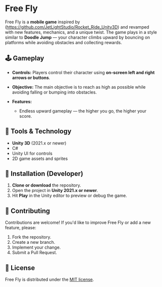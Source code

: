 # Free Fly

Free Fly is a **mobile game** inspired by (https://github.com/JetLightStudio/Rocket_Ride_Unity3D) and revamped with new features, mechanics, and a unique twist.
The game plays in a style similar to **Doodle Jump** — your character climbs upward by bouncing on platforms while avoiding obstacles and collecting rewards.

## 🕹 Gameplay

* **Controls:**
  Players control their character using **on-screen left and right arrows or buttons**.

* **Objective:**
  The main objective is to reach as high as possible while avoiding falling or bumping into obstacles.

* **Features:**

  * Endless upward gameplay — the higher you go, the higher your score.

## 🔹 Tools & Technology

* **Unity 3D** (2021.x or newer)
* C#
* Unity UI for controls
* 2D game assets and sprites

## 🔹 Installation (Developer)

1. **Clone or download** the repository.
2. Open the project in **Unity 2021.x or newer**.
3. Hit **Play** in the Unity editor to preview or debug the game.

## 🔹 Contributing

Contributions are welcome!
If you'd like to improve Free Fly or add a new feature, please:

1. Fork the repository.
2. Create a new branch.
3. Implement your change.
4. Submit a Pull Request.

## 🔹 License

Free Fly is distributed under the [MIT license](LICENSE).
